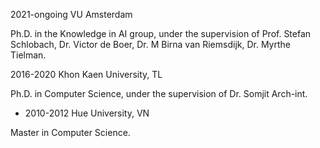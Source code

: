 2021-ongoing
VU Amsterdam

Ph.D. in the Knowledge in AI group, under the supervision of Prof. Stefan Schlobach, Dr. Victor de Boer, Dr. M Birna van Riemsdijk, Dr. Myrthe Tielman.

2016-2020
Khon Kaen University, TL

Ph.D. in Computer Science, under the supervision of Dr. Somjit Arch-int.

- 2010-2012
Hue University, VN

Master in Computer Science.


